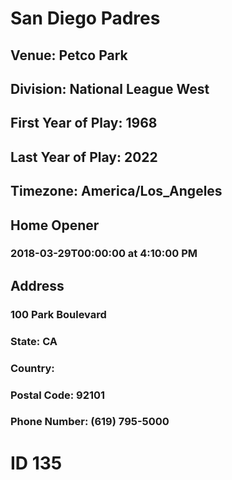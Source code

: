 # San Diego Padres
## Venue: Petco Park
## Division: National League West
## First Year of Play: 1968
## Last Year of Play: 2022
## Timezone: America/Los_Angeles
## Home Opener
### 2018-03-29T00:00:00 at 4:10:00 PM
## Address
### 100 Park Boulevard
### State: CA
### Country: 
### Postal Code: 92101
### Phone Number: (619) 795-5000
# ID 135